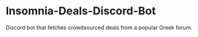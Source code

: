# Insomnia-Deals-Discord-Bot
Discord bot that fetches crowdsourced deals from a popular Greek forum.
